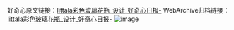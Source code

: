 好奇心原文链接：[Iittala彩色玻璃花瓶_设计_好奇心日报-](https://www.qdaily.com/articles/2726.html)
WebArchive归档链接：[Iittala彩色玻璃花瓶_设计_好奇心日报-](http://web.archive.org/web/20190623151349/https://www.qdaily.com/articles/2726.html)
![image](http://ww3.sinaimg.cn/large/007d5XDply1g3v6hd40i1j30u03ic14f)